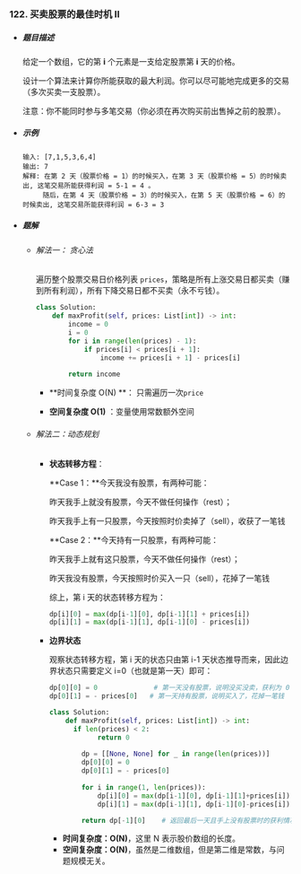 ### 122. 买卖股票的最佳时机 II

- ##### 题目描述

  给定一个数组，它的第 **i** 个元素是一支给定股票第 **i** 天的价格。

  设计一个算法来计算你所能获取的最大利润。你可以尽可能地完成更多的交易（多次买卖一支股票）。

  注意：你不能同时参与多笔交易（你必须在再次购买前出售掉之前的股票）。


- ##### 示例

  ```
  输入: [7,1,5,3,6,4]
  输出: 7
  解释: 在第 2 天（股票价格 = 1）的时候买入，在第 3 天（股票价格 = 5）的时候卖出, 这笔交易所能获得利润 = 5-1 = 4 。
       随后，在第 4 天（股票价格 = 3）的时候买入，在第 5 天（股票价格 = 6）的时候卖出, 这笔交易所能获得利润 = 6-3 = 3 
  ```

- ##### 题解

  - ###### 解法一： 贪心法

    遍历整个股票交易日价格列表 `prices`，策略是所有上涨交易日都买卖（赚到所有利润），所有下降交易日都不买卖（永不亏钱）。     

    ```python
    class Solution:
        def maxProfit(self, prices: List[int]) -> int:
            income = 0
            i = 0
            for i in range(len(prices) - 1):
                if prices[i] < prices[i + 1]:
                    income += prices[i + 1] - prices[i]
                
            return income        
    ```

    - **时间复杂度 O(N) **： 只需遍历一次`price`

    - **空间复杂度 O(1)** ：变量使用常数额外空间

      

  - ###### 解法二：动态规划

    - **状态转移方程**：

      **Case 1：**今天我没有股票，有两种可能：

      昨天我手上就没有股票，今天不做任何操作（rest）；

      昨天我手上有一只股票，今天按照时价卖掉了（sell），收获了一笔钱

      **Case 2：**今天持有一只股票，有两种可能：

      昨天我手上就有这只股票，今天不做任何操作（rest）；

      昨天我没有股票，今天按照时价买入一只（sell），花掉了一笔钱

      综上，第 i 天的状态转移方程为：

      ```python
      dp[i][0] = max(dp[i-1][0], dp[i-1][1] + prices[i])
      dp[i][1] = max(dp[i-1][1], dp[i-1][0] - prices[i])
      ```

    - **边界状态**

      观察状态转移方程，第 i 天的状态只由第 i-1 天状态推导而来，因此边界状态只需要定义 i=0（也就是第一天）即可：

      ```python
      dp[0][0] = 0       		# 第一天没有股票，说明没买没卖，获利为 0
      dp[0][1] = - prices[0]   # 第一天持有股票，说明买入了，花掉一笔钱
      ```

      ```python
      class Solution:
          def maxProfit(self, prices: List[int]) -> int:
      		if len(prices) < 2:
                  return 0
              
              dp = [[None, None] for _ in range(len(prices))]
              dp[0][0] = 0
              dp[0][1] = - prices[0]  
              
              for i in range(1, len(prices)):
                  dp[i][0] = max(dp[i-1][0], dp[i-1][1]+prices[i])
                  dp[i][1] = max(dp[i-1][1], dp[i-1][0]-prices[i])
      
              return dp[-1][0]    # 返回最后一天且手上没有股票时的获利情况
      ```

      - **时间复杂度：O(N)**，这里 N 表示股价数组的长度。
      - **空间复杂度：O(N)**，虽然是二维数组，但是第二维是常数，与问题规模无关。